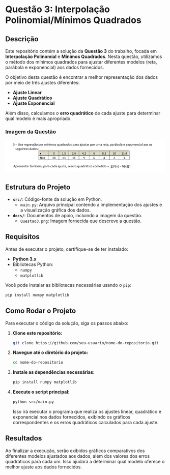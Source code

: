 # Questão 3: Interpolação Polinomial/Mínimos Quadrados

## Descrição

Este repositório contém a solução da **Questão 3** do trabalho, focada em **Interpolação Polinomial** e **Mínimos Quadrados**. Nesta questão, utilizamos o método dos mínimos quadrados para ajustar diferentes modelos (reta, parábola e exponencial) aos dados fornecidos.

O objetivo desta questão é encontrar a melhor representação dos dados por meio de três ajustes diferentes:

- **Ajuste Linear**
- **Ajuste Quadrático**
- **Ajuste Exponencial**

Além disso, calculamos o **erro quadrático** de cada ajuste para determinar qual modelo é mais apropriado.

### Imagem da Questão

![Imagem da Questão](docs/Questao3.png)

## Estrutura do Projeto

- **`src/`**: Código-fonte da solução em Python.
  - `main.py`: Arquivo principal contendo a implementação dos ajustes e a visualização gráfica dos dados.
- **`docs/`**: Documentos de apoio, incluindo a imagem da questão.
  - `Questao3.png`: Imagem fornecida que descreve a questão.

## Requisitos

Antes de executar o projeto, certifique-se de ter instalado:

- **Python 3.x**
- Bibliotecas Python:
  - `numpy`
  - `matplotlib`

Você pode instalar as bibliotecas necessárias usando o `pip`:

```bash
pip install numpy matplotlib
```

## Como Rodar o Projeto

Para executar o código da solução, siga os passos abaixo:

1. **Clone este repositório:**

   ```bash
   git clone https://github.com/seu-usuario/nome-do-repositorio.git
   ```

2. **Navegue até o diretório do projeto:**

   ```bash
   cd nome-do-repositorio
   ```

3. **Instale as dependências necessárias:**

   ```bash
   pip install numpy matplotlib
   ```

4. **Execute o script principal:**

   ```bash
   python src/main.py
   ```

   Isso irá executar o programa que realiza os ajustes linear, quadrático e exponencial nos dados fornecidos, exibindo os gráficos correspondentes e os erros quadráticos calculados para cada ajuste.

## Resultados

Ao finalizar a execução, serão exibidos gráficos comparativos dos diferentes modelos ajustados aos dados, além dos valores dos erros quadráticos para cada um. Isso ajudará a determinar qual modelo oferece o melhor ajuste aos dados fornecidos.
